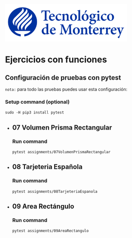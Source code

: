 ![Tec de Monterrey](images/logotecmty.png)
# Ejercicios con funciones

## Configuración de pruebas con **pytest**

`nota:` para todo las pruebas puedes usar esta configuración:
### Setup command (optional)
```
sudo -H pip3 install pytest
```

- ## 07 Volumen Prisma Rectangular
    ### Run command
    ```
    pytest assignments/07VolumenPrismaRectangular
    ```

- ## 08 Tarjeteria Española
    ### Run command
    ```
    pytest assignments/08TarjeteriaEspanola
    ```

- ## 09 Area Rectángulo
    ### Run command
    ```
    pytest assignments/09AreaRectangulo
    ```
